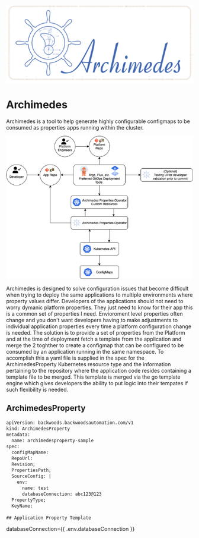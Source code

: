 ![Archimedes](./ArchimedesLogo.png)
# Archimedes 
Archimedes is a tool to help generate highly configurable configmaps to be consumed as properties apps running within the cluster.

![Architecture](./arch.png)

Archimedes is designed to solve configuration issues that become difficult when trying to deploy the same applications to multiple environments where property values differ.   Developers of the applications should not need to worry dymanic platform properties.  They just need to know for their app this is a common set of properties I need.  Envioroment level properties often change and you don't want developers having to make adjustments to individual application properties every time a platform configuration change is needed.   The solution is to provide a set of properties from the Platform and at the time of deployment fetch a template from the application and merge the 2 toghther to create a configmap that can be configured to be consumed by an application running in the same namespace.  To accomplish this a yaml file is supplied in the spec for the ArchimedesProperty Kubernetes resource type and the information pertaining to the repository where the application code resides containing a template file to be merged.  This template is merged via the go template engine which gives developers the ability to put logic into their tempates if such flexibility is needed.

## ArchimedesProperty

```
apiVersion: backwoods.backwoodsautomation.com/v1
kind: ArchimedesProperty
metadata:
  name: archimedesproperty-sample
spec:
  configMapName: 
  RepoUrl:
  Revision;
  PropertiesPath; 
  SourceConfig: |
    env:
      name: test
      databaseConnection: abc123@123
  PropertyType; 
  KeyName: 

## Application Property Template

```
databaseConnection={{ .env.databaseConnection }}